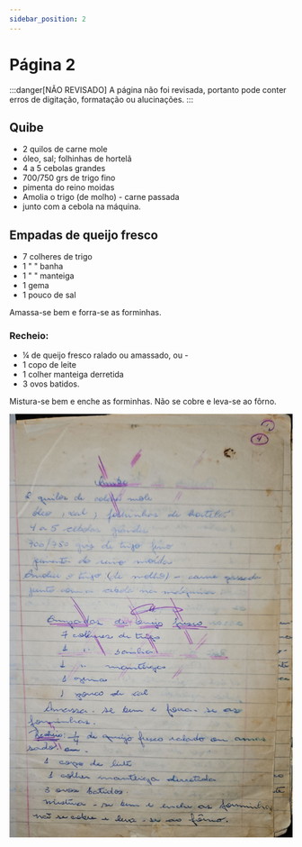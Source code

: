 ```yaml
---
sidebar_position: 2
---
```

# Página 2
:::danger[NÃO REVISADO]
A página não foi revisada, portanto pode conter erros de digitação, formatação ou alucinações.
:::
## Quibe

- 2 quilos de carne mole
- óleo, sal; folhinhas de hortelã
- 4 a 5 cebolas grandes
- 700/750 grs de trigo fino
- pimenta do reino moidas
- Amolia o trigo (de molho) - carne passada
- junto com a cebola na máquina.

## Empadas de queijo fresco

- 7 colheres de trigo
- 1 " " banha
- 1 " " manteiga
- 1 gema
- 1 pouco de sal

Amassa-se bem e forra-se as forminhas.

### Recheio:

- ¼ de queijo fresco ralado ou amassado, ou -
- 1 copo de leite
- 1 colher manteiga derretida
- 3 ovos batidos.

Mistura-se bem e enche as forminhas. Não se cobre e leva-se ao fôrno.

![imagem base](./images/page_2.png)